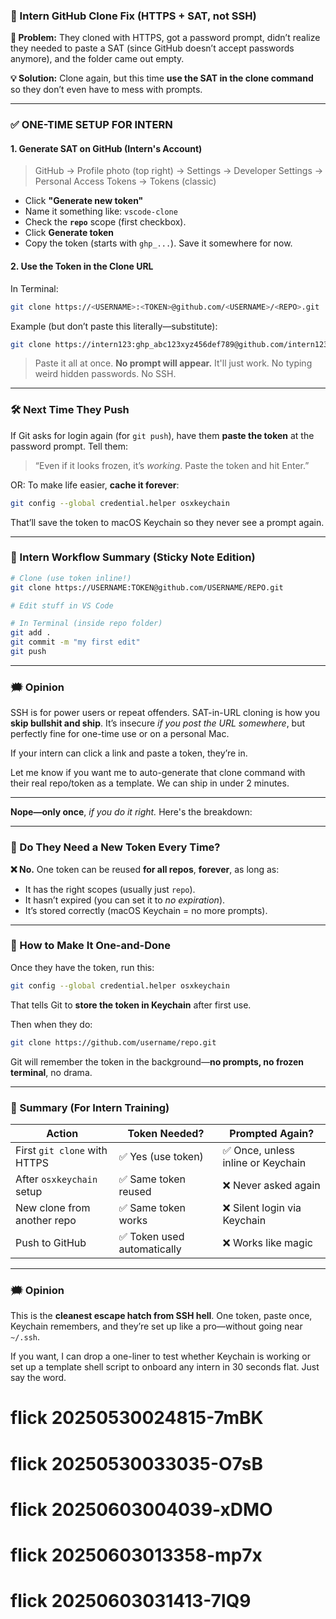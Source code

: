 
### 🧩 Intern GitHub Clone Fix (HTTPS + SAT, not SSH)

**🧨 Problem:**
They cloned with HTTPS, got a password prompt, didn’t realize they needed to paste a SAT (since GitHub doesn’t accept passwords anymore), and the folder came out empty.

**💡 Solution:**
Clone again, but this time **use the SAT in the clone command** so they don’t even have to mess with prompts.

---

### ✅ ONE-TIME SETUP FOR INTERN

#### 1. **Generate SAT on GitHub (Intern's Account)**

> GitHub → Profile photo (top right) → Settings → Developer Settings → Personal Access Tokens → Tokens (classic)

* Click **"Generate new token"**
* Name it something like: `vscode-clone`
* Check the **`repo`** scope (first checkbox).
* Click **Generate token**
* Copy the token (starts with `ghp_...`). Save it somewhere for now.

#### 2. **Use the Token in the Clone URL**

In Terminal:

```bash
git clone https://<USERNAME>:<TOKEN>@github.com/<USERNAME>/<REPO>.git
```

Example (but don’t paste this literally—substitute):

```bash
git clone https://intern123:ghp_abc123xyz456def789@github.com/intern123/my-project.git
```

> Paste it all at once. **No prompt will appear.** It'll just work. No typing weird hidden passwords. No SSH.

---

### 🛠 Next Time They Push

If Git asks for login again (for `git push`), have them **paste the token** at the password prompt. Tell them:

> “Even if it looks frozen, it’s *working*. Paste the token and hit Enter.”

OR: To make life easier, **cache it forever**:

```bash
git config --global credential.helper osxkeychain
```

That’ll save the token to macOS Keychain so they never see a prompt again.

---

### 🏁 Intern Workflow Summary (Sticky Note Edition)

```bash
# Clone (use token inline!)
git clone https://USERNAME:TOKEN@github.com/USERNAME/REPO.git

# Edit stuff in VS Code

# In Terminal (inside repo folder)
git add .
git commit -m "my first edit"
git push
```

---

### 🗯 Opinion

SSH is for power users or repeat offenders. SAT-in-URL cloning is how you **skip bullshit and ship**. It’s insecure *if you post the URL somewhere*, but perfectly fine for one-time use or on a personal Mac.

If your intern can click a link and paste a token, they’re in.

Let me know if you want me to auto-generate that clone command with their real repo/token as a template. We can ship in under 2 minutes.

---

**Nope—only once**, *if you do it right.* Here's the breakdown:

---

### 🔁 Do They Need a New Token Every Time?

**❌ No.**
One token can be reused **for all repos**, **forever**, as long as:

* It has the right scopes (usually just `repo`).
* It hasn’t expired (you can set it to *no expiration*).
* It’s stored correctly (macOS Keychain = no more prompts).

---

### 💾 How to Make It One-and-Done

Once they have the token, run this:

```bash
git config --global credential.helper osxkeychain
```

That tells Git to **store the token in Keychain** after first use.

Then when they do:

```bash
git clone https://github.com/username/repo.git
```

Git will remember the token in the background—**no prompts, no frozen terminal**, no drama.

---

### 🧠 Summary (For Intern Training)

| Action                       | Token Needed?              | Prompted Again?                   |
| ---------------------------- | -------------------------- | --------------------------------- |
| First `git clone` with HTTPS | ✅ Yes (use token)          | ✅ Once, unless inline or Keychain |
| After `osxkeychain` setup    | ✅ Same token reused        | ❌ Never asked again               |
| New clone from another repo  | ✅ Same token works         | ❌ Silent login via Keychain       |
| Push to GitHub               | ✅ Token used automatically | ❌ Works like magic                |

---

### 🗯 Opinion

This is the **cleanest escape hatch from SSH hell**. One token, paste once, Keychain remembers, and they’re set up like a pro—without going near `~/.ssh`.

If you want, I can drop a one-liner to test whether Keychain is working or set up a template shell script to onboard any intern in 30 seconds flat. Just say the word.
# flick 20250530024815-7mBK
# flick 20250530033035-O7sB
# flick 20250603004039-xDMO
# flick 20250603013358-mp7x
# flick 20250603031413-7lQ9
